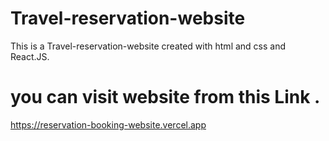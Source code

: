 # Travel-reservation-website
This is a Travel-reservation-website created with html and css and React.JS.

# you can visit website from this Link .

https://reservation-booking-website.vercel.app
